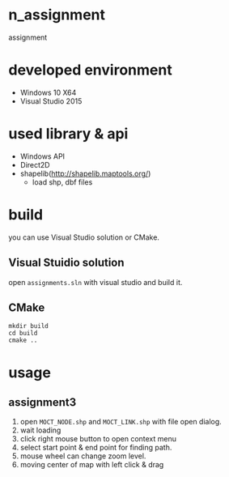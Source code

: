 # n_assignment
assignment

# developed environment
* Windows 10 X64
* Visual Studio 2015

# used library & api
* Windows API
* Direct2D
* shapelib(http://shapelib.maptools.org/)
  * load shp, dbf files

# build
you can use Visual Studio solution or CMake.
## Visual Stuidio solution
open `assignments.sln` with visual studio and build it.

## CMake
```
mkdir build
cd build
cmake ..
```

# usage
## assignment3
1. open `MOCT_NODE.shp` and `MOCT_LINK.shp` with file open dialog.
2. wait loading
3. click right mouse button to open context menu
4. select start point & end point for finding path.
5. mouse wheel can change zoom level.
6. moving center of map with left click & drag
